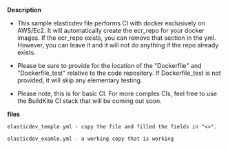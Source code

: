 **Description**

  - This sample elasticdev file performs CI with docker exclusively on AWS/Ec2.  It will automatically create the ecr_repo for your docker images. If the ecr_repo exists, you can remove that section in the yml.  However, you can leave it and it will not do anything if the repo already exists.

  - Please be sure to provide for the location of the "Dockerfile" and "Dockerfile_test" relative to the code repository.  If Dockerfile_test is not provided, it will skip any elementary testing.  

  - Please note, this is for basic CI.  For more complex CIs, feel free to use the BuildKite CI stack that will be coming out soon.  

**files**

```
elasticdev_temple.yml - copy the file and filled the fields in "<>". 
```

```
elasticdev_examle.yml - a working copy that is working
```
